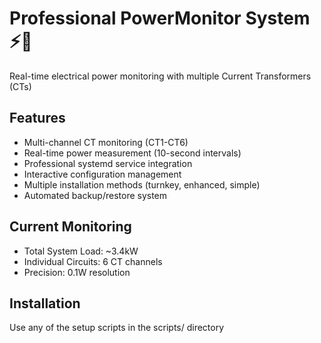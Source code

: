 # Professional PowerMonitor System ⚡🔌

Real-time electrical power monitoring with multiple Current Transformers (CTs)

## Features
- Multi-channel CT monitoring (CT1-CT6)  
- Real-time power measurement (10-second intervals)
- Professional systemd service integration
- Interactive configuration management
- Multiple installation methods (turnkey, enhanced, simple)
- Automated backup/restore system

## Current Monitoring
- Total System Load: ~3.4kW
- Individual Circuits: 6 CT channels
- Precision: 0.1W resolution

## Installation
Use any of the setup scripts in the scripts/ directory
